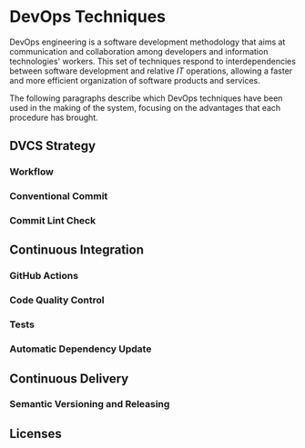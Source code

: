 # DevOps Techniques

DevOps engineering is a software development methodology that aims at communication and collaboration among developers 
and information technologies' workers. This set of techniques respond to interdependencies between software development and
relative *IT* operations, allowing a faster and more efficient organization of software products and services.

The following paragraphs describe which DevOps techniques have been used in the making of the system, focusing on the 
advantages that each procedure has brought.

## DVCS Strategy
### Workflow
### Conventional Commit
### Commit Lint Check

## Continuous Integration
### GitHub Actions
### Code Quality Control
### Tests
### Automatic Dependency Update

## Continuous Delivery
### Semantic Versioning and Releasing

## Licenses
